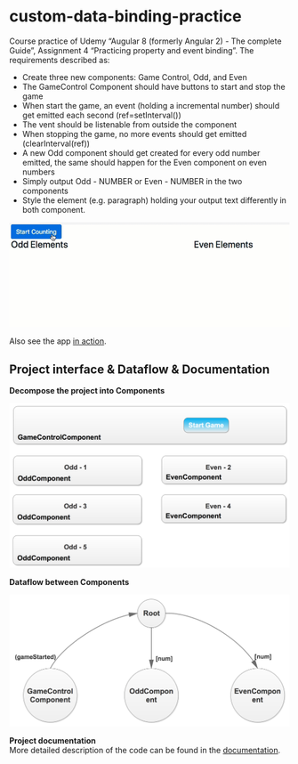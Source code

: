 # custom-data-binding-practice
Course practice of Udemy “Augular 8 (formerly Angular 2) - The complete Guide”, Assignment 4 “Practicing property and event binding”. The requirements described as:
- Create three new components: Game Control, Odd, and Even
- The GameControl Component should have buttons to start and stop the game
- When start the game, an event (holding a incremental number) should get emitted each second (ref=setInterval())
- The vent should be listenable from outside the component
- When stopping the game, no more events should get emitted (clearInterval(ref))
- A new Odd component should get created for every odd number emitted, the same should happen for the Even component on even numbers
- Simply output Odd - NUMBER or Even - NUMBER in the two components
- Style the element (e.g. paragraph) holding your output text differently in both component.
<center><img src="./demo.gif" width="600px"></center>

Also see the app [in action](https://custom-databinding-practice.firebaseapp.com/).

## Project interface & Dataflow & Documentation
**Decompose the project into Components**
<center><img src="./interface.png" width="600px"></center>

**Dataflow between Components**
<center><img src="./dataflow.png" width="600px"></center>

**Project documentation**\
More detailed description of the code can be found in the [documentation](http://ec2-3-15-194-248.us-east-2.compute.amazonaws.com/angular-cases-docs/custom-data-binding-practice/index.html).

